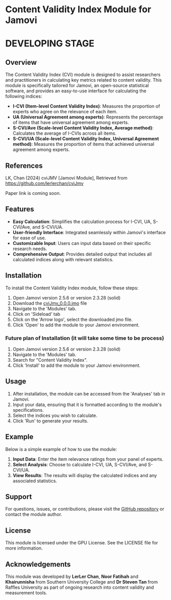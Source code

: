 # Content Validity Index Module for Jamovi
# DEVELOPING STAGE

## Overview

The Content Validity Index (CVI) module is designed to assist researchers and practitioners in calculating key metrics related to content validity. This module is specifically tailored for Jamovi, an open-source statistical software, and provides an easy-to-use interface for calculating the following indices:

- **I-CVI (Item-level Content Validity Index)**: Measures the proportion of experts who agree on the relevance of each item.
- **UA (Universal Agreement among experts)**: Represents the percentage of items that have universal agreement among experts.
- **S-CVI/Ave (Scale-level Content Validity Index, Average method)**: Calculates the average of I-CVIs across all items.
- **S-CVI/UA (Scale-level Content Validity Index, Universal Agreement method)**: Measures the proportion of items that achieved universal agreement among experts.

## References

LK, Chan (2024) cviJMV [Jamovi Module], Retrieved from
https://github.com/lerlerchan/cviJmv

Paper link is coming soon.

## Features

- **Easy Calculation**: Simplifies the calculation process for I-CVI, UA, S-CVI/Ave, and S-CVI/UA.
- **User-friendly Interface**: Integrated seamlessly within Jamovi's interface for ease of use.
- **Customizable Input**: Users can input data based on their specific research needs.
- **Comprehensive Output**: Provides detailed output that includes all calculated indices along with relevant statistics.

## Installation

To install the Content Validity Index module, follow these steps:

1. Open Jamovi version 2.5.6 or version 2.3.28 (solid)
2. Download the [cviJmv_0.0.0.jmo](https://github.com/lerlerchan/cviJmv/blob/main/cviJmv_0.0.0.jmo) file 
3. Navigate to the 'Modules' tab.
4. Click on 'Sideload' tab
5. Click on the 'Arrow logo', select the downloaded jmo file.
6. Click 'Open' to add the module to your Jamovi environment.
   
### Future plan of Installation (it will take some time to be process)
1. Open Jamovi version 2.5.6 or version 2.3.28 (solid)
2. Navigate to the 'Modules' tab.
3. Search for "Content Validity Index".
4. Click 'Install' to add the module to your Jamovi environment.

## Usage

1. After installation, the module can be accessed from the 'Analyses' tab in Jamovi.
2. Input your data, ensuring that it is formatted according to the module's specifications.
3. Select the indices you wish to calculate.
4. Click 'Run' to generate your results.

## Example

Below is a simple example of how to use the module:

1. **Input Data**: Enter the item relevance ratings from your panel of experts.
2. **Select Analysis**: Choose to calculate I-CVI, UA, S-CVI/Ave, and S-CVI/UA.
3. **View Results**: The results will display the calculated indices and any associated statistics.

## Support

For questions, issues, or contributions, please visit the [GitHub repository](https://github.com/lerlerchan/cmiJmv) or contact the module author.

## License

This module is licensed under the GPU License. See the LICENSE file for more information.

## Acknowledgements

This module was developed by **LerLer Chan**, **Noor Fatihah** and **Khairunnisha** from Southern University College and **Dr Steven Tan** from Raffles University as part of ongoing research into content validity and measurement tools.
